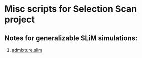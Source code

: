 # Misc scripts for Selection Scan project

## Notes for generalizable SLiM simulations:

1. [admixture.slim](./admxture.slim)
